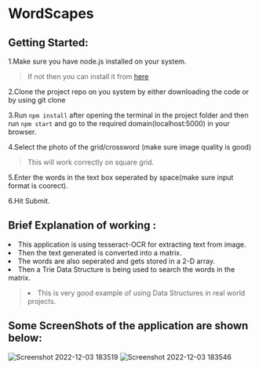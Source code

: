 
# WordScapes
<h2>Getting Started:</h2>
1.Make sure you have node.js installed on your system. 
  
>If not then you can install it from [here](https://nodejs.org/en/)

2.Clone the project repo on you system by either downloading the code or by using git clone

3.Run ```npm install``` after opening the terminal in the project folder and then run ```npm start``` and go to the required domain(localhost:5000) in your browser.

4.Select the photo of the grid/crossword (make sure image quality is good)   
>This will work correctly on square grid.

5.Enter the words in the text box seperated by space(make sure input format is coorect).

6.Hit Submit.
  
<h2>Brief Explanation of working : </h2>
<li> This application is using tesseract-OCR for extracting text from image.
<li> Then the text generated is converted into a matrix.
<li> The words are also seperated and gets stored in a 2-D array.
<li> Then a Trie Data Structure is being used to search the words in the matrix.  
  
><li> This is very good example of using Data Structures in real world projects.
  
  <h2> Some ScreenShots of the application are shown below: </h2>
  
  
![Screenshot 2022-12-03 183519](https://user-images.githubusercontent.com/77826715/205442344-3245ac31-bb27-441f-84d7-fec5f4116ef3.png)
![Screenshot 2022-12-03 183546](https://user-images.githubusercontent.com/77826715/205442347-8d2728df-dcaf-49cc-9fd9-4f1bd913b969.png)
